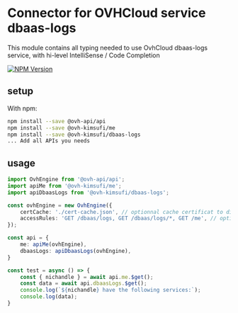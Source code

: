 # Connector for OVHCloud service dbaas-logs

This module contains all typing needed to use OvhCloud dbaas-logs service, with hi-level IntelliSense / Code Completion

[![NPM Version](https://img.shields.io/npm/v/@ovh-kimsufi/dbaas-logs.svg?style=flat)](https://www.npmjs.org/package/@ovh-kimsufi/dbaas-logs)

## setup

With npm:

```bash
npm install --save @ovh-api/api
npm install --save @ovh-kimsufi/me
npm install --save @ovh-kimsufi/dbaas-logs
... Add all APIs you needs
```

## usage

````typescript
import OvhEngine from '@ovh-api/api';
import apiMe from '@ovh-kimsufi/me';
import apiDbaasLogs from '@ovh-kimsufi/dbaas-logs';

const ovhEngine = new OvhEngine({ 
    certCache: './cert-cache.json', // optionnal cache certificat to disk
    accessRules: 'GET /dbaas/logs, GET /dbaas/logs/*, GET /me', // optionnal limit the requested privileges.
});

const api = {
    me: apiMe(ovhEngine),
    dbaasLogs: apiDbaasLogs(ovhEngine),
}

const test = async () => {
    const { nichandle } = await api.me.$get();
    const data = await api.dbaasLogs.$get();
    console.log(`${nichandle} have the following services:`);
    console.log(data);
}

````
